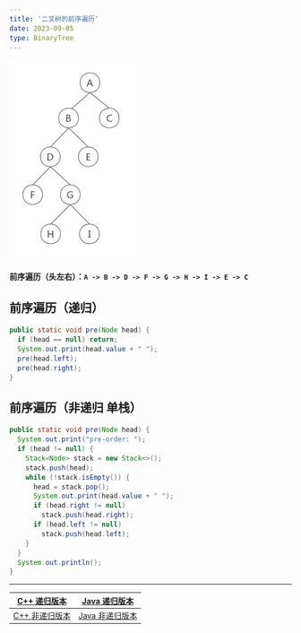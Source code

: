 ```yaml
---
title: '二叉树的前序遍历'
date: 2023-09-05
type: BinaryTree
---
```


![二叉树](/public/images/ds/bt-info.jpg)

**前序遍历（头左右）：`A -> B -> D -> F -> G -> H -> I -> E -> C`**

## 前序遍历（递归）

```java
public static void pre(Node head) {
  if (head == null) return;
  System.out.print(head.value + " ");
  pre(head.left);
  pre(head.right);
}
```

## 前序遍历（非递归 单栈）

```java
public static void pre(Node head) {
  System.out.print("pre-order: ");
  if (head != null) {
    Stack<Node> stack = new Stack<>();
    stack.push(head);
    while (!stack.isEmpty()) {
      head = stack.pop();
      System.out.print(head.value + " ");
      if (head.right != null)
        stack.push(head.right);
      if (head.left != null)
        stack.push(head.left);
    }
  }
  System.out.println();
}
```

<hr/>

|   [C++ 递归版本](https://github.com/ZhengKe996/DS/blob/main/src/binary_tree/recursive_traversal_bt.cpp)    |   [Java 递归版本](https://github.com/ZhengKe996/DS/blob/main/src/binary_tree/recursive_traversal_bt.java)    |
| :--------------------------------------------------------------------------------------------------------: | :----------------------------------------------------------------------------------------------------------: |
| [C++ 非递归版本](https://github.com/ZhengKe996/DS/blob/main/src/binary_tree/un_recursive_traversal_bt.cpp) | [Java 非递归版本](https://github.com/ZhengKe996/DS/blob/main/src/binary_tree/un_recursive_traversal_bt.java) |

